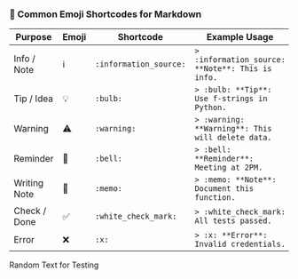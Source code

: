 ### 📌 Common Emoji Shortcodes for Markdown

| Purpose      | Emoji | Shortcode              | Example Usage                                         |
|--------------|--------|------------------------|------------------------------------------------------|
| Info / Note  | ℹ️     | `:information_source:` | `> :information_source: **Note**: This is info.`     |
| Tip / Idea   | 💡     | `:bulb:`               | `> :bulb: **Tip**: Use f-strings in Python.`         |
| Warning      | ⚠️     | `:warning:`            | `> :warning: **Warning**: This will delete data.`    |
| Reminder     | 🔔     | `:bell:`               | `> :bell: **Reminder**: Meeting at 2PM.`             |
| Writing Note | 📝     | `:memo:`               | `> :memo: **Note**: Document this function.`         |
| Check / Done | ✅     | `:white_check_mark:`   | `> :white_check_mark: All tests passed.`             |
| Error        | ❌     | `:x:`                  | `> :x: **Error**: Invalid credentials.`              |

Random Text for Testing
